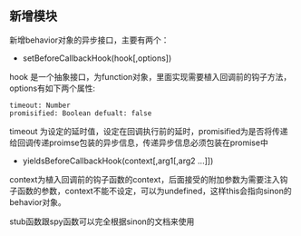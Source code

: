 ## 新增模块

新增behavior对象的异步接口，主要有两个：

* setBeforeCallbackHook(hook[,options])

hook 是一个抽象接口，为function对象，里面实现需要植入回调前的钩子方法，options有如下两个属性:

	timeout: Number
	promisified: Boolean defualt: false

timeout 为设定的延时值，设定在回调执行前的延时，promisified为是否将传递给回调传递proimse包装的异步信息，传递异步信息必须包装在promise中

* yieldsBeforeCallbackHook(context[,arg1[,arg2 ...]])

context为植入回调前的钩子函数的context，后面接受的附加参数为需要注入钩子函数的参数，context不能不设定，可以为undefined，这样this会指向sinon的behavior对象。

stub函数跟spy函数可以完全根据sinon的文档来使用